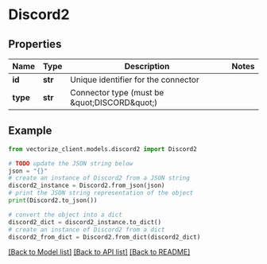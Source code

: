 # Discord2


## Properties

Name | Type | Description | Notes
------------ | ------------- | ------------- | -------------
**id** | **str** | Unique identifier for the connector | 
**type** | **str** | Connector type (must be \&quot;DISCORD\&quot;) | 

## Example

```python
from vectorize_client.models.discord2 import Discord2

# TODO update the JSON string below
json = "{}"
# create an instance of Discord2 from a JSON string
discord2_instance = Discord2.from_json(json)
# print the JSON string representation of the object
print(Discord2.to_json())

# convert the object into a dict
discord2_dict = discord2_instance.to_dict()
# create an instance of Discord2 from a dict
discord2_from_dict = Discord2.from_dict(discord2_dict)
```
[[Back to Model list]](../README.md#documentation-for-models) [[Back to API list]](../README.md#documentation-for-api-endpoints) [[Back to README]](../README.md)


